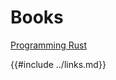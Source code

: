 # Books

[Programming Rust][programming-rust]

[programming-rust]: https://www.oreilly.com/library/view/programming-rust/9781491927274/
{{#include ../links.md}}
